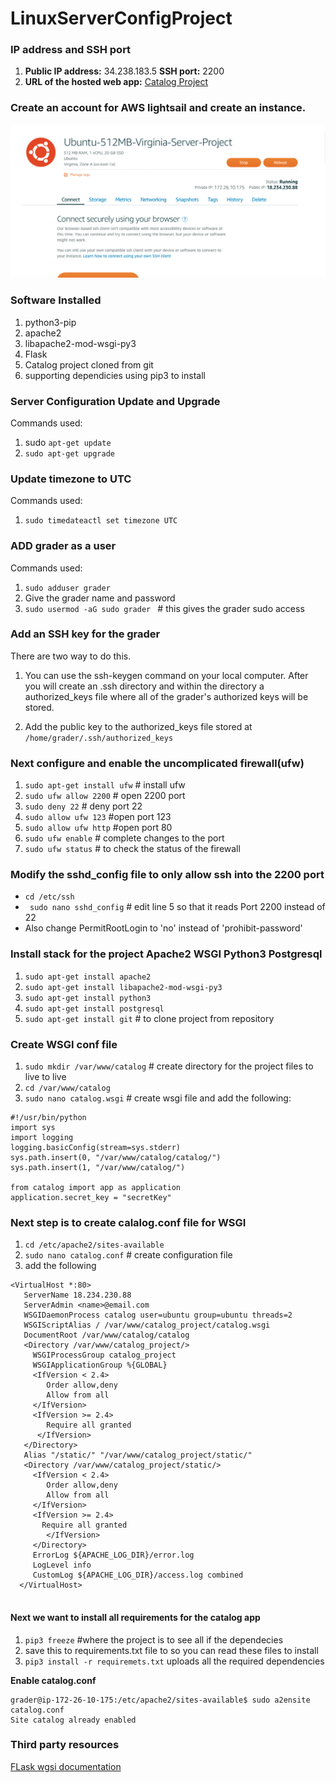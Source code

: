 # LinuxServerConfigProject

### IP address and SSH port
1. **Public IP address:** 34.238.183.5 **SSH port:** 2200
2. **URL of the hosted web app:** [Catalog Project](http://34.238.183.5) 



### Create an account for AWS lightsail and create an instance.

![](https://github.com/apatten001/LinuxServerConfigProject/blob/master/Server.png)


### Software Installed
1. python3-pip
2. apache2
3. libapache2-mod-wsgi-py3
4. Flask
5. Catalog project cloned from git
6. supporting dependicies using pip3 to install

### Server Configuration Update and Upgrade
Commands used:
1. sudo `apt-get update`
2. `sudo apt-get upgrade`


### Update timezone to UTC

Commands used:
1. `sudo timedateactl set timezone UTC`

### ADD grader as a user

Commands used:
1. `sudo adduser grader`
2. Give the grader name and password
3. `sudo usermod -aG sudo grader ` # this gives the grader sudo access

### Add an SSH key for the grader

There are two way to do this. 
1. You can use the ssh-keygen command on your local computer. 
After you will create an .ssh directory and within the directory a authorized_keys file
where all of the grader's authorized keys will be stored.

2. Add the public key to the authorized_keys file stored at `/home/grader/.ssh/authorized_keys` 

### Next configure and enable the uncomplicated firewall(ufw)

1. `sudo apt-get install ufw` # install ufw 
2. `sudo ufw allow 2200` # open 2200 port  
3. `sudo deny 22` # deny port 22
4. `sudo allow ufw 123` #open port 123
5. `sudo allow ufw http` #open port 80
6. `sudo ufw enable` # complete changes to the port
7. `sudo ufw status` # to check the status of the firewall


### Modify the sshd_config file to only allow ssh into the 2200 port

* `cd /etc/ssh`
* ` sudo nano sshd_config` # edit line 5 so that it reads Port 2200 instead of 22
* Also change PermitRootLogin to 'no' instead of 'prohibit-password' 

### Install stack for the project Apache2 WSGI Python3 Postgresql

1. `sudo apt-get install apache2`
2. `sudo apt-get install libapache2-mod-wsgi-py3`
3. `sudo apt-get install python3`
4. `sudo apt-get install postgresql`
5. `sudo apt-get install git` # to clone project from repository

### Create WSGI conf file

1. `sudo mkdir /var/www/catalog` # create directory for the project files to live to live
2. `cd /var/www/catalog`
3. `sudo nano catalog.wsgi` # create wsgi file and add the following:
```
#!/usr/bin/python
import sys
import logging
logging.basicConfig(stream=sys.stderr)
sys.path.insert(0, "/var/www/catalog/catalog/")
sys.path.insert(1, "/var/www/catalog/")

from catalog import app as application
application.secret_key = "secretKey"
```


### Next step is to create calalog.conf file  for WSGI
1. `cd /etc/apache2/sites-available`
2. `sudo nano catalog.conf` # create configuration file
3. add the following
```
<VirtualHost *:80>
   ServerName 18.234.230.88
   ServerAdmin <name>@email.com
   WSGIDaemonProcess catalog user=ubuntu group=ubuntu threads=2
   WSGIScriptAlias / /var/www/catalog_project/catalog.wsgi
   DocumentRoot /var/www/catalog/catalog
   <Directory /var/www/catalog_project/>
     WSGIProcessGroup catalog_project
     WSGIApplicationGroup %{GLOBAL}
     <IfVersion < 2.4>
        Order allow,deny
        Allow from all
     </IfVersion>
     <IfVersion >= 2.4>
        Require all granted
      </IfVersion>
   </Directory>
   Alias "/static/" "/var/www/catalog_project/static/"
   <Directory /var/www/catalog_project/static/>
     <IfVersion < 2.4>
        Order allow,deny
        Allow from all
     </IfVersion>
     <IfVersion >= 2.4>
       Require all granted
        </IfVersion>
     </Directory>
     ErrorLog ${APACHE_LOG_DIR}/error.log
     LogLevel info
     CustomLog ${APACHE_LOG_DIR}/access.log combined
  </VirtualHost>
  
```

#### Next we want to install all requirements for the catalog app

1. `pip3 freeze` #where the project is to see all if the dependecies
2. save this to requirements.txt file to so you can read these files to install
3. `pip3 install -r requiremets.txt` uploads all the required dependencies


**Enable catalog.conf**
```
grader@ip-172-26-10-175:/etc/apache2/sites-available$ sudo a2ensite catalog.conf
Site catalog already enabled
```

### Third party resources

[FLask wgsi documentation](https://www.bogotobogo.com/python/Flask/Python_Flask_HelloWorld_App_with_Apache_WSGI_Ubuntu14.php)

